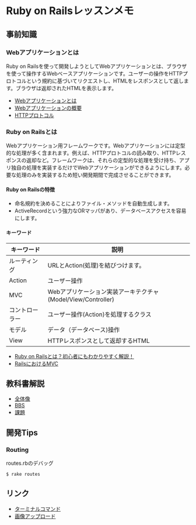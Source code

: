 # Ruby on Railsレッスンメモ
## 事前知識

### Webアプリケーションとは

Ruby on Railsを使って開発しようとしてWebアプリケーションとは、ブラウザを使って操作するWebベースアプリケーションです。ユーザーの操作をHTTPプロトコルという規約に基づいてリクエストし、HTMLをレスポンスとして返します。ブラウザは返却されたHTMLを表示します。

* [Webアプリケーションとは](https://www.sejuku.net/blog/1046)
* [Webアプリケーションの概要](http://si.comp.ae.keio.ac.jp/web_app_dev_material/simple/about_webapp/index.html)
* [HTTPプロトコル](http://si.comp.ae.keio.ac.jp/web_app_dev_material/simple/about_webapp/index.html)

### Ruby on Railsとは

Webアプリケーション用フレームワークです。Webアプリケーションには定型的な処理が多く含まれます。例えば、HTTPプロトコルの読み取り、HTTPレスポンスの返却など。フレームワークは、それらの定型的な処理を受け持ち、アプリ独自の処理を実装するだけでWebアプリケーションができるようにします。必要な処理のみを実装するため短い開発期間で完成させることができます。

#### Ruby on Railsの特徴

* 命名規約を決めることによりファイル・メソッドを自動生成します。
* ActiveRecordという強力なORマッパがあり、データベースアクセスを容易にします。

#### キーワード

| キーワード     | 説明                                                         |
| -------------- | ------------------------------------------------------------ |
| ルーティング   | URLとAction(処理)を結びつけます。                            |
| Action         | ユーザー操作                                                 |
| MVC            | Webアプリケーション実装アーキテクチャ(Model/View/Controller) |
| コントローラー | ユーザー操作(Action)を処理するクラス                         |
| モデル         | データ（データベース)操作                                    |
| View           | HTTPレスポンスとして返却するHTML                             |



* [Ruby on Railsとは？初心者にもわかりやすく解説！](https://blog.codecamp.jp/what_is_rails)
* [RailsにおけるMVC](https://www.javadrive.jp/rails/ini/index7.html)



## 教科書解説

* [全体像](text_outline.md)
* [BBS](bbs.md)
* [課題](kadai.md)



## 開発Tips

### Routing

routes.rbのデバッグ

```
$ rake routes
```



## リンク

* [ターミナルコマンド](terminal.md)
* [画像アップロード](upload_image.md)



